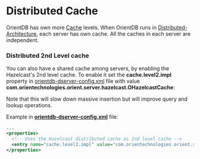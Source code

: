 # Distributed Cache

OrientDB has own more [Cache](../internals/Caching.md) levels. When OrientDB runs in [Distributed-Architecture](../distributed/Distributed-Architecture.md), each server has own cache. All the caches in each server are independent.

### Distributed 2nd Level cache

You can also have a shared cache among servers, by enabling the Hazelcast's 2nd level cache. To enable it set the **cache.level2.impl** property in [orientdb-dserver-config.xml](../distributed/Distributed-Configuration.md#orientdb-dserver-configxml) file with value **com.orientechnologies.orient.server.hazelcast.OHazelcastCache**:

Note that this will slow down massive insertion but will improve query and lookup operations.

Example in **[orientdb-dserver-config.xml](../distributed/Distributed-Configuration.md#orientdb-dserver-configxml)** file:
```xml
...
<properties>
  <!-- Uses the Hazelcast distributed cache as 2nd level cache -->
  <entry name="cache.level2.impl" value="com.orientechnologies.orient.server.hazelcast.OHazelcastCache" />
</properties>
```
